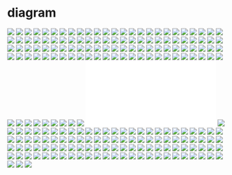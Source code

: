 # diagram

![](./HOLO_Graphic_Design_collection_by_Mike_Murdock_features_possible_interfaces_for_virtual_reality._(2).jpg)
![](./Drawings_by_Voidwreck_Karl_Nawrot_and_Walter_Warton_(13).jpg)
![](./tumblr_ne44pebCBg1tmk064o3_400.jpg)
![](./4859641301_e16e9c1ccd_o.jpg)
![](./4860261066_b3d6b6de32_o.jpg)
![](./_c_hxaYVAQjsf2uz79lVwBTobsDT6VsaVBTN1olex0zn0tp-MkBIH7uxYCimQUsoJaTB85qAlKjQSVHuaWfj3eTJMZrx7P41YSk.jpg)
![](./tumblr_n6luggYXIF1soqy5mo1_400.jpg)
![](./Drawings_by_Voidwreck_Karl_Nawrot_and_Walter_Warton_(8).jpg)
![](./4890941818_343c5cfbc2_o.jpg)
![](./manhattan-transcripts-example.png)
![](./manhattan-transcripts.jpg)
![](./tumblr_o5rfgwmjHp1tiv8fmo1_540.jpg)
![](./IMG_0759.JPG)
![](./10458981.5480065ab9721.jpg)
![](./bourbon-family-tree-large.jpg)
![](./Marcel_Duchamp.png)
![](./Serpentine_Gallery_Pavilion_in_London,_England_-_Peter_Zumthor_(1).jpg)
![](./multimedia_building_hong_kong_-_oma.jpg)
![](./Aristede_Antonas_(4).jpg)
![](./Landmark_Features_-_Office_S&M_(6).jpg)
![](./tumblr_no005hzfpQ1s0o6ifo1_540.jpg)
![](./tumblr_miuybxMa3M1qagz8ao1_500.jpg)
![](./Drawings_by_Voidwreck_Karl_Nawrot_and_Walter_Warton_(4).jpg)
![](./original_9SWW_77790000a05c125b.jpg)
![](./4897116043_c8fbc5cb7f_o.jpg)
![](./5780713295_b050b8abc7_b.jpg)
![](./tumblr_miu2nq7ujq1qb7p51o1_500.jpg)
![](./Deconstructed_Bird_and_Insect_Wing_Patterns_by_Eleanor_Lutz.gif)
![](./IMG_4274.JPG)
![](./Risk-2.jpg)
![](./tumblr_n6pozyDASk1qm4bu8o1_500.jpg)
![](./tumblr_mvemwpQbOV1qfkugzo2_500.jpg)
![](./tumblr_nm4wkzMYoq1s0o6ifo1_540.jpg)
![](./edward_mclntosh_alternative_to_high-rise_circulation.gif)
![](./Lego-minifigure-taxonomy.png)
![](./Drawings_by_Voidwreck_Karl_Nawrot_and_Walter_Warton_(5).jpg)
![](./William_Heat_Robinson5.jpg)
![](./Attachable_Wings_(steel)_good_for_up_to_180_pounds_of_cargo._(From_JamesHillGalley,_Deviant_Art).jpg)
![](./Las_vistillas_.jpg)
![](./Vanessa_Lafoy_(3).png)
![](./William_Heat_Robinson4.png)
![](./17233B294A02F9F7A3AE4CA8BEEED821269F6805049E_1056_1056[1].jpg)
![](./x_large_JgYm_27f300000a681263.jpg)
![](./IMG_4275.JPG)
![](./1_(4).jpg)
![](./p2203289982.jpg)
![](./p_large_sVkp_05ea00003e161262.jpg)
![](./zaera_polo_+_fernández_abascal_-_politics_in_the_architecture_-_2016.png)
![](./daniel_carper_(1).jpg)
![](./The_Hunting_of_the_Snark.jpg)
![](./The_Monument_A_Related_and_Contextualised_System_(6).jpg)
![](./Drawings_by_Voidwreck_Karl_Nawrot_and_Walter_Warton_(9).jpg)
![](./5_Hydro-Fields_Typologies[1].jpg)
![](./sunflower_nuclear_filtration_canopy_sequence_mechanism.jpg)
![](./dezeen_Tall-Trends-of-2012_1_784.gif)
![](./04_HB_data_1000.jpg)
![](./“This_is_Ann_…._she_drinks_blood!”_-_map_of_malaria_risk_from_a_booklet_for_WWII_soldiers_-_bonus_illustrations_by_Theodor_Geisel_(Dr._Seuss).jpg)
![](./The_Essence_of_Rabbit.jpg)
![](./IMG_4276.JPG)
![](./HOLO_Graphic_Design_collection_by_Mike_Murdock_features_possible_interfaces_for_virtual_reality._(3).jpg)
![](./Drawings_by_Voidwreck_Karl_Nawrot_and_Walter_Warton_(12).jpg)
![](./oscar.jpg)
![](./LOCATION_ACCORDING_TO_CONTAAMINATION_o.jpg)
![](./cj_lim_guest_house.jpg)
![](./x_large_jImW_3dea00003f801262.jpg)
![](./11_rrc3timeline.jpg)
![](./m2w690hq92lt_original_1nu7_180d000034911260.jpg)
![](./Aristede_Antonas_(2).jpg)
![](./Drawings_by_Voidwreck_Karl_Nawrot_and_Walter_Warton_(2).jpg)
![](./_c_kUbJdiyO_Id_yOnx6aRAMAmlKjoh1yhRvNckzlWnfmLfAPTLu1UcPiqPbKX2T1S10VRlXCoCDF8o5Uru_heV4lqm_obPthiq.jpg)
![](./peace-2.jpg)
![](./In_the_civilizations_I_have_created_there_are_thresholds_subtle_and_almost_invisible.jpg)
![](./HOLO_Graphic_Design_collection_by_Mike_Murdock_features_possible_interfaces_for_virtual_reality._(4).jpg)
![](./Combinatorial_Models_of_Parc_de_la_Villette’s_Folies_by_Bernard_Tschumi__(2).jpg)
![](./CRI_157.jpg)
![](./brooklyn_academy_of_music_-_oma2.jpg)
![](./4854702796_766a910dee_o.jpg)
![](./The_Monument_A_Related_and_Contextualised_System_(1).jpg)
![](./afi_move_(2).png)
![](./tumblr_mhvzrycS081r8gp55o1_500.jpg)
![](./Vera_Molnar.jpg)
![](./9b119a368594cb4e00f96a3065ef2aee.jpg)
![](./Map_of_the_performance_of_Triple_Crown_contenders_since_1978_–_it’s_Derby_week!!.png)
![](./4854082449_82c4a85393_o.jpg)
![](./01_NN_CPS_Map_1000.jpg)
![](./sequence_of_time_-_west_pier_by_arshia_hatami.jpg)
![](./Brian_Rea_SUMMER.png)
![](./Body-maps.png)
![](./Vault_House_Johnston_Marklee_Section_Diagram.png)
![](./Yokohama_terminal_frontal_axo_wireframe_&_underlying_geometry_plan_diagram_.png)
![](./Organizational_diagram_of_the_New_York_and_Erie_Railroad,_1855.jpg)
![](./HOLO_Graphic_Design_collection_by_Mike_Murdock_features_possible_interfaces_for_virtual_reality._(5).jpg)
![](./tumblr_ns78vkDMeU1tjfemao4_250.png)
![](./Science_fiction_starships,_an_extensive_size_comparison.jpg)
![](./HOLO_Graphic_Design_collection_by_Mike_Murdock_features_possible_interfaces_for_virtual_reality._(1).gif)
![](./3_(5).jpg)
![](./alexey.marfin-alexey_marfin_veiled_market_003.jpg)
![](./tumblr_n6pozyDASk1qm4bu8o2_500.jpg)
![](./Drawings_by_Voidwreck_Karl_Nawrot_and_Walter_Warton_(3).jpg)
![](./Artist_temperaments.png)
![](./Landmark_Features_-_Office_S&M_(1).jpg)
![](./x_large_NHrj_6c66000078581261.jpg)
![](./Aristede_Antonas_(3).jpg)
![](./original_SZUU_7cca00000984125c.jpg)
![](./2m8BXUfrinca1ztpBjSKY06Yo1_500.jpg)
![](./Waterfront_Seattle_-_Massing_Diagram_Series.jpg)
![](./tumblr_n6uzhrM8Dg1roolvjo1_500.jpg)
![](./p_large_ASI8_225800002c151261.jpg)
![](./etymology.jpg)
![](./README.md)
![](./William_Heat_Robinson3.gif)
![](./tumblr_nta3orcXsD1s0o6ifo1_1280.jpg)
![](./1432154572.jpg)
![](./Landmark_Features_-_Office_S&M_(2).jpg)
![](./IMG_5715.JPG)
![](./Pasta-1.jpg)
![](./klasvik_city_center_diagram.jpg)
![](./klasvik_city_center_research.jpg)
![](./y_@gbschwa2_Program_Diagram__Senior_Year__UIUC_.jpg)
![](./03_HB_3sites_region_1000.jpg)
![](./bernard_tschumi_The_Manhattan_Transcripts.jpg)
![](./tumblr_mw37dzrXMm1qe0nlvo1_500.jpg)
![](./x_large_rHvX_05ef000010cb1261.jpg)
![](./fragile_brutality.jpg)
![](./2670215_hice1ag_l.jpg)
![](./01a_BB_SiteMapDetail_1000.jpg)
![](./FINAL_MAP_WEB_B_LOW_900.jpg)
![](./Herbert_Bayer._Biology_of_C.S.C._1943..jpg)
![](./The_Monument_A_Related_and_Contextualised_System_(3).jpg)
![](./IMG_5716.JPG)
![](./IMG_4352.JPG)
![](./1939_…_anatomy-of-a-Leica_by_x-ray_delta_one_on_Flickr..jpg)
![](./William_Heat_Robinson1.gif)
![](./TYPOLOGY-TIMELINE_2.jpg)
![](./14321421412.jpg)
![](./_m_gw_yqnvZxsIrrq9KAC-7TKGEAI1GW3aW21gEFZ49nDe_-oT9F6ighREl8V2YUu_1oORJ1Kp_-QBrAuaQON-htSH-buw13tAYhS4Ur2SMKOUYiJEkw1lVB6S6bWC_Jkr3cLE.jpg)
![](./tumblr_nenqnalAVJ1s0o6ifo1_1280.jpg)
![](./Beginning_Images_for_my_Thesis_Project_A_City_Forgotten.jpg)
![](./_m_gw_yqnvZxsIrrq9KAC-7TKGEAI1GW3aW21gfss6Gw5l1KJSHaIoE40GIbsBmjjGBVF3mtke6DD-GWGapKdC8nqWVgd2uH1tbfgAdXfyn8bUunrpiusXg1bRn_X954I2xBMU.jpg)
![](./Located_in_East_Harlem,_Eidos_is_an_Architect-free_prototypical_self-sufficient_community_based_sometime_in_the_near_future..jpg)
![](./tumblr_mq5eebeQXH1r6oflyo1_500.jpg)
![](./Deconstructed_Bird_and_Insect_Wing_Patterns_by_Eleanor_Lutz.jpg)
![](./Combinatorial_Models_of_Parc_de_la_Villette’s_Folies_by_Bernard_Tschumi__(1).jpg)
![](./CRI_167.jpg)
![](./1432141151.jpg)
![](./_c_K9dENFgMCoG8fzwE8VE2cqvvOulYQ8Iu9kyGotfUluCO1fKHoIo50p8Z96fG1UKlcassEXdJ3mSpLjr1tdh5tPOD9NQis-tk.jpg)
![](./afi_move_(1).png)
![](./tapestry-patterns.jpg)
![](./MultiMedia-Building-r05_big.jpg)
![](./The_Jussieu_Library_proposal_is_intriguing_not_only_for_its_rejection_of_typical_flat_floor_plates,_but_for_its_lack_of_a_facade..jpg)
![](./给SooJin_Buzelli指导的另一本杂志PLANADVISER.jpg)
![](./archigram-walking-city.jpeg)
![](./img_6_1362611781_9c3c12de2aa01df2aa2170b3b8708e6a.jpg)
![](./After_the_Apocalypse_High_Art_in_a_Dark_Future3.gif)
![](./William_Heat_Robinson6.gif)
![](./dezeen_Plug-In-by-MAP-Studio-15.jpg)
![](./_m_gw_yqnvZxsIrrq9KAC-7TKGEAI1GW3aW21gHmBd1EhqYHGoRBML7y83R_Pg0l1Yp6nnIb6lNC9BgeraKAn2lKV-XHP4La_yYB1BxGP-DGrD4egwUTlrPK5QEXJmPltCwLDC.jpg)
![](./Landmark_Features_-_Office_S&M_(3).jpg)
![](./IMG_4355.JPG)
![](./ash_sadeghi-9%20AXOs.jpg)
![](./Drawings_by_Voidwreck_Karl_Nawrot_and_Walter_Warton_(1).jpg)
![](./tumblr_nmw0gwTaxT1s0o6ifo1_540.jpg)
![](./01_THE-POP-UP-HOUSE_tallerde2_full.jpg)
![](./soft_infrastructure.JPG)
![](./After_the_Apocalypse_High_Art_in_a_Dark_Future2.gif)
![](./tumblr_o85q8831ym1v6w3juo1_1280.png)
![](./original_6gpP_2e8000006800118c.jpg)
![](./archigram_sin_centre_04.jpg)
![](./AFI-movie-quotes-v2-2000.png)
![](./lilsuika绘制的越南女装变迁史.jpg)
![](./tumblr_nav60k5B0r1qatyj2o1_500.jpg)
![](./original_ql1j_19a200000bfe118e.jpg)
![](./original_0iYA_73c700002735125d.jpg)
![](./peter_salter_(3).jpg)
![](./Drawings_by_Voidwreck_Karl_Nawrot_and_Walter_Warton_(11).jpg)
![](./p819806251.jpg)
![](./Murakami%28Army_of_Mushrooms%29.jpg)
![](./original_3x6o_211300000e55125f.jpg)
![](./cheng.men-walker.jpg)
![](./Drawings_by_Voidwreck_Karl_Nawrot_and_Walter_Warton_(6).jpg)
![](./Bernard_Tschumi_The_Manhattan_Transcripts_1976-1981.jpg)
![](./Landmark_Features_-_Office_S&M_(4).jpg)
![](./original_E6gK_05bd0000b5a21191.jpg)
![](./The_Cineroleum_assemblestudio.co.uk.jpg)
![](./tumblr_n7y2hcVMPP1s0o6ifo1_500.jpg)
![](./vision_of_the_loft_2-02.jpg)
![](./masterplan_south_color_o.jpg)
![](./Fort_Boyard,_the_Useless_“Stone_Vessel”__Socks_Studio.jpg)
![](./44408637048.jpg)
![](./campus_building_-_oma.jpg)
![](./large_9aLF_485700004800125d.jpg)
![](./a-visual-treasury-of-moustaches_5253286f5d667.jpg)
![](./Landmark_Features_-_Office_S&M_(5).jpg)
![](./Plate_V._Diagram_showing_origin_of_pupillary_reaction._Diseases_of_the_eye._1904..jpg)
![](./michael_webb_suitaloon.jpg)
![](./Biopsychology._The_human_nervous_system._.png)
![](./Drawings_by_Voidwreck_Karl_Nawrot_and_Walter_Warton_(7).jpg)
![](./给杂志PLANSPONSOR画的插画。这本杂志的艺术指导SooJin_Buzelli相当出名。她给插画师的自由度很大,也给新晋插画师很多机会.jpg)
![](./x_large_gbWE_104100006b251262.jpg)
![](./original_Vk6R_54660000037f125e.jpg)
![](./HOLO_Graphic_Design_collection_by_Mike_Murdock_features_possible_interfaces_for_virtual_reality._(1).jpg)
![](./Drawings_by_Voidwreck_Karl_Nawrot_and_Walter_Warton_(10).jpg)
![](./images.jpg)
![](./p819812787.jpg)
![](./Leon_Krier,_Res_Publica__Res_Economica__Civitas,_1983_(via_polis).jpg)
![](./p1066330728.jpg)
![](./SITE_LOCATION.jpg)
![](./1376179271_spl-platform-diagram-rex.jpg)
![](./stefan.jovanovic-7.jpg)
![](./SLASH-1.jpg)
![](./x_large_Tce4_3e31000089b91263.jpg)
![](./map_o.jpg)
![](./Candela_House__zigzag_arquitectura.jpg)
![](./vertcal_web_low2_o.jpg)
